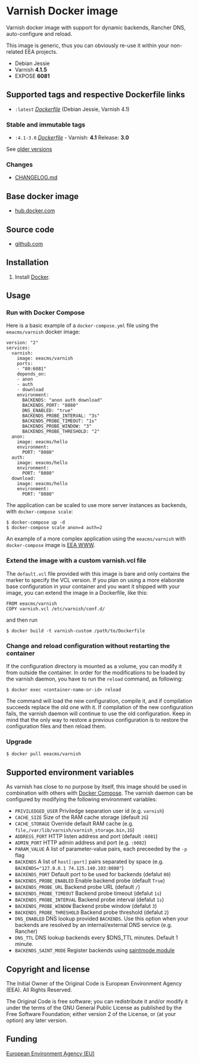 # Varnish Docker image

Varnish docker image with support for dynamic backends, Rancher DNS, auto-configure
and reload.

This image is generic, thus you can obviously re-use it within
your non-related EEA projects.

 - Debian Jessie
 - Varnish **4.1.5**
 - EXPOSE **6081**

## Supported tags and respective Dockerfile links

  - `:latest` [*Dockerfile*](https://github.com/eea/eea.docker.varnish/blob/master/varnish/Dockerfile) (Debian Jessie, Varnish 4.1)

### Stable and immutable tags

  - `:4.1-3.0` [*Dockerfile*](https://github.com/eea/eea.docker.varnish/tree/4.1-3.0/varnish/Dockerfile) - Varnish: **4.1** Release: **3.0**

See [older versions](https://github.com/eea/eea.docker.varnish/releases)

### Changes

 - [CHANGELOG.md](https://github.com/eea/eea.docker.varnish/blob/master/CHANGELOG.md)

## Base docker image

 - [hub.docker.com](https://registry.hub.docker.com/u/eeacms/varnish)

## Source code

  - [github.com](http://github.com/eea/eea.docker.varnish)


## Installation

1. Install [Docker](https://www.docker.com/).


## Usage

### Run with Docker Compose

Here is a basic example of a `docker-compose.yml` file using the `eeacms/varnish` docker image:

    version: "2"
    services:
      varnish:
        image: eeacms/varnish
        ports:
        - "80:6081"
        depends_on:
        - anon
        - auth
        - download
        environment:
          BACKENDS: "anon auth download"
          BACKENDS_PORT: "8080"
          DNS_ENABLED: "true"
          BACKENDS_PROBE_INTERVAL: "3s"
          BACKENDS_PROBE_TIMEOUT: "1s"
          BACKENDS_PROBE_WINDOW: "3"
          BACKENDS_PROBE_THRESHOLD: "2"
      anon:
        image: eeacms/hello
        environment:
          PORT: "8080"
      auth:
        image: eeacms/hello
        environment:
          PORT: "8080"
      download:
        image: eeacms/hello
        environment:
          PORT: "8080"


The application can be scaled to use more server instances as backends, with `docker-compose scale`:

    $ docker-compose up -d
    $ docker-compose scale anon=4 auth=2

An example of a more complex application using the `eeacms/varnish` with `docker-compose`
image is [EEA WWW](https://github.com/eea/eea.docker.www).


### Extend the image with a custom varnish.vcl file

The `default.vcl` file provided with this image is bare and only contains
the marker to specify the VCL version. If you plan on using a more
elaborate base configuration in your container and you want it shipped with
your image, you can extend the image in a Dockerfile, like this:

    FROM eeacms/varnish
    COPY varnish.vcl /etc/varnish/conf.d/

and then run

    $ docker build -t varnish-custom /path/to/Dockerfile


### Change and reload configuration without restarting the container

If the configuration directory is mounted as a volume, you can modify
it from outside the container. In order for the modifications
to be loaded by the varnish daemon, you have to run the `reload` command,
as following:

    $ docker exec <container-name-or-id> reload

The command will load the new configuration, compile it, and if compilation
succeeds replace the old one with it. If compilation of the new configuration
fails, the varnish daemon will continue to use the old configuration.
Keep in mind that the only way to restore a previous configuration is to
restore the configuration files and then reload them.


### Upgrade

    $ docker pull eeacms/varnish

## Supported environment variables ##


As varnish has close to no purpose by itself, this image should be used
in combination with others with [Docker Compose](https://docs.docker.com/compose/).
The varnish daemon can be configured by modifying the following environment variables:

* `PRIVILEDGED_USER` Priviledge separation user id (e.g. `varnish`)
* `CACHE_SIZE` Size of the RAM cache storage (default `2G`)
* `CACHE_STORAGE` Override default RAM cache (e.g. `file,/var/lib/varnish/varnish_storage.bin,1G`)
* `ADDRESS_PORT` HTTP listen address and port (default `:6081`)
* `ADMIN_PORT` HTTP admin address and port (e.g. `:6082`)
* `PARAM_VALUE` A list of parameter-value pairs, each preceeded by the `-p` flag
* `BACKENDS` A list of `host[:port]` pairs separated by space
  (e.g. `BACKENDS="127.0.0.1 74.125.140.103:8080"`)
* `BACKENDS_PORT` Default port to be used for backends (defalut `80`)
* `BACKENDS_PROBE_ENABLED` Enable backend probe (default `True`)
* `BACKENDS_PROBE_URL` Backend probe URL (default `/`)
* `BACKENDS_PROBE_TIMEOUT` Backend probe timeout (defalut `1s`)
* `BACKENDS_PROBE_INTERVAL` Backend probe interval (defalut `1s`)
* `BACKENDS_PROBE_WINDOW` Backend probe window (defalut `3`)
* `BACKENDS_PROBE_THRESHOLD` Backend probe threshold (defalut `2`)
* `DNS_ENABLED` DNS lookup provided `BACKENDS`. Use this option when your backends are resolved by an internal/external DNS service (e.g. Rancher)
* `DNS_TTL` DNS lookup backends every $DNS_TTL minutes. Default 1 minute.
* `BACKENDS_SAINT_MODE` Register backends using [saintmode module](https://github.com/varnish/varnish-modules/blob/master/docs/saintmode.rst)

## Copyright and license

The Initial Owner of the Original Code is European Environment Agency (EEA).
All Rights Reserved.

The Original Code is free software;
you can redistribute it and/or modify it under the terms of the GNU
General Public License as published by the Free Software Foundation;
either version 2 of the License, or (at your option) any later
version.


## Funding

[European Environment Agency (EU)](http://eea.europa.eu)
